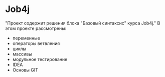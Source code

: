 # Job4j
"Проект содержит решения блока "Базовый синтаксис" курса Job4j."
В этом проекте рассмотрены:
- переменные
- операторы ветвления
- циклы
- массивы
- модульное тестирование
- IDEA
- Основы GIT